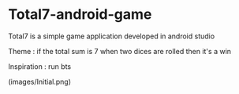 # Total7-android-game

Total7 is a simple game application developed in android studio

Theme :  if the total sum is 7 when two dices are rolled then it's a win

Inspiration : run bts

(images/Initial.png)